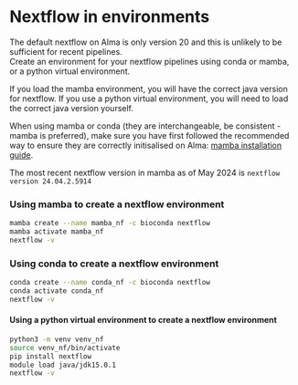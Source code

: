 # Nextflow in environments

The default nextflow on Alma is only version 20 and this is unlikely to be sufficient for recent pipelines.  
Create an environment for your nextflow pipelines using conda or mamba, or a python virtual environment.  

If you load the mamba environment, you will have the correct java version for nextflow. If you use a python virtual environment, you will need to load the correct java version yourself.  

When using mamba or conda (they are interchangeable, be consistent - mamba is preferred), 
make sure you have first followed the recommended way to ensure they are correctly initisalised on Alma: 
[mamba installation guide](../conda/mamba-first.md).

The most recent nextflow version in mamba as of May 2024 is `nextflow version 24.04.2.5914`  
    
    
### Using mamba to create a nextflow environment

```bash
mamba create --name mamba_nf -c bioconda nextflow
mamba activate mamba_nf
nextflow -v
```

### Using conda to create a nextflow environment

```bash
conda create --name conda_nf -c bioconda nextflow
conda activate conda_nf
nextflow -v
```

#### Using a python virtual environment to create a nextflow environment

```bash
python3 -m venv venv_nf
source venv_nf/bin/activate
pip install nextflow
module load java/jdk15.0.1
nextflow -v
```
